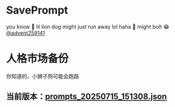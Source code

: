# SavePrompt
you know 🫠 lil lion dog might just run away lol
haha 🐶 might bolt 😂 [@advent259141](https://github.com/advent259141)

# 人格市场备份
你知道的，小狮子狗可能会跑路

## 当前版本：[prompts_20250715_151308.json](https://github.com/Larch-C/SavePrompt/blob/main/prompts_20250715_151308.json)
